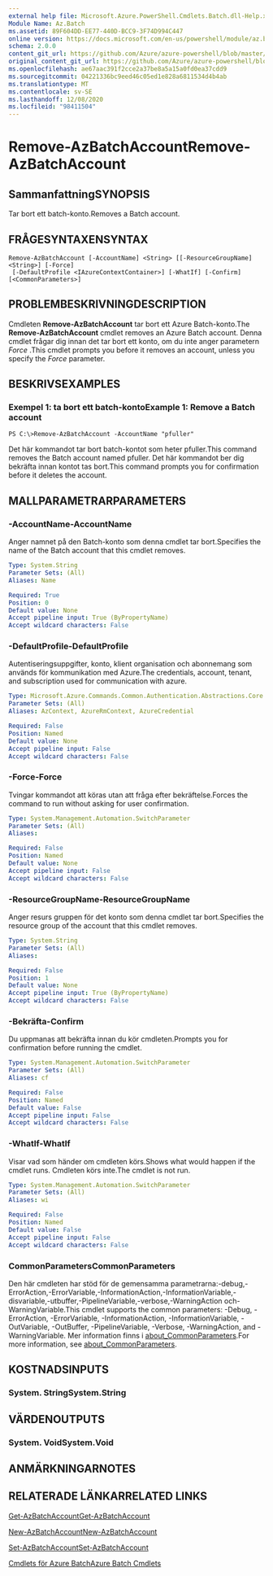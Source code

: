 ```yaml
---
external help file: Microsoft.Azure.PowerShell.Cmdlets.Batch.dll-Help.xml
Module Name: Az.Batch
ms.assetid: 89F604DD-EE77-440D-BCC9-3F74D994C447
online version: https://docs.microsoft.com/en-us/powershell/module/az.batch/remove-azbatchaccount
schema: 2.0.0
content_git_url: https://github.com/Azure/azure-powershell/blob/master/src/Batch/Batch/help/Remove-AzBatchAccount.md
original_content_git_url: https://github.com/Azure/azure-powershell/blob/master/src/Batch/Batch/help/Remove-AzBatchAccount.md
ms.openlocfilehash: ae67aac391f2cce2a37be8a5a15a0fd0ea37cdd9
ms.sourcegitcommit: 04221336bc9eed46c05ed1e828a6811534d4b4ab
ms.translationtype: MT
ms.contentlocale: sv-SE
ms.lasthandoff: 12/08/2020
ms.locfileid: "98411504"
---
```

# <span data-ttu-id="36c31-101">Remove-AzBatchAccount</span><span class="sxs-lookup"><span data-stu-id="36c31-101">Remove-AzBatchAccount</span></span>

## <span data-ttu-id="36c31-102">Sammanfattning</span><span class="sxs-lookup"><span data-stu-id="36c31-102">SYNOPSIS</span></span>
<span data-ttu-id="36c31-103">Tar bort ett batch-konto.</span><span class="sxs-lookup"><span data-stu-id="36c31-103">Removes a Batch account.</span></span>

## <span data-ttu-id="36c31-104">FRÅGESYNTAXEN</span><span class="sxs-lookup"><span data-stu-id="36c31-104">SYNTAX</span></span>

```
Remove-AzBatchAccount [-AccountName] <String> [[-ResourceGroupName] <String>] [-Force]
 [-DefaultProfile <IAzureContextContainer>] [-WhatIf] [-Confirm] [<CommonParameters>]
```

## <span data-ttu-id="36c31-105">PROBLEMBESKRIVNING</span><span class="sxs-lookup"><span data-stu-id="36c31-105">DESCRIPTION</span></span>
<span data-ttu-id="36c31-106">Cmdleten **Remove-AzBatchAccount** tar bort ett Azure Batch-konto.</span><span class="sxs-lookup"><span data-stu-id="36c31-106">The **Remove-AzBatchAccount** cmdlet removes an Azure Batch account.</span></span>
<span data-ttu-id="36c31-107">Denna cmdlet frågar dig innan det tar bort ett konto, om du inte anger parametern *Force* .</span><span class="sxs-lookup"><span data-stu-id="36c31-107">This cmdlet prompts you before it removes an account, unless you specify the *Force* parameter.</span></span>

## <span data-ttu-id="36c31-108">BESKRIVS</span><span class="sxs-lookup"><span data-stu-id="36c31-108">EXAMPLES</span></span>

### <span data-ttu-id="36c31-109">Exempel 1: ta bort ett batch-konto</span><span class="sxs-lookup"><span data-stu-id="36c31-109">Example 1: Remove a Batch account</span></span>
```
PS C:\>Remove-AzBatchAccount -AccountName "pfuller"
```

<span data-ttu-id="36c31-110">Det här kommandot tar bort batch-kontot som heter pfuller.</span><span class="sxs-lookup"><span data-stu-id="36c31-110">This command removes the Batch account named pfuller.</span></span>
<span data-ttu-id="36c31-111">Det här kommandot ber dig bekräfta innan kontot tas bort.</span><span class="sxs-lookup"><span data-stu-id="36c31-111">This command prompts you for confirmation before it deletes the account.</span></span>

## <span data-ttu-id="36c31-112">MALLPARAMETRAR</span><span class="sxs-lookup"><span data-stu-id="36c31-112">PARAMETERS</span></span>

### <span data-ttu-id="36c31-113">-AccountName</span><span class="sxs-lookup"><span data-stu-id="36c31-113">-AccountName</span></span>
<span data-ttu-id="36c31-114">Anger namnet på den Batch-konto som denna cmdlet tar bort.</span><span class="sxs-lookup"><span data-stu-id="36c31-114">Specifies the name of the Batch account that this cmdlet removes.</span></span>

```yaml
Type: System.String
Parameter Sets: (All)
Aliases: Name

Required: True
Position: 0
Default value: None
Accept pipeline input: True (ByPropertyName)
Accept wildcard characters: False
```

### <span data-ttu-id="36c31-115">-DefaultProfile</span><span class="sxs-lookup"><span data-stu-id="36c31-115">-DefaultProfile</span></span>
<span data-ttu-id="36c31-116">Autentiseringsuppgifter, konto, klient organisation och abonnemang som används för kommunikation med Azure.</span><span class="sxs-lookup"><span data-stu-id="36c31-116">The credentials, account, tenant, and subscription used for communication with azure.</span></span>

```yaml
Type: Microsoft.Azure.Commands.Common.Authentication.Abstractions.Core.IAzureContextContainer
Parameter Sets: (All)
Aliases: AzContext, AzureRmContext, AzureCredential

Required: False
Position: Named
Default value: None
Accept pipeline input: False
Accept wildcard characters: False
```

### <span data-ttu-id="36c31-117">-Force</span><span class="sxs-lookup"><span data-stu-id="36c31-117">-Force</span></span>
<span data-ttu-id="36c31-118">Tvingar kommandot att köras utan att fråga efter bekräftelse.</span><span class="sxs-lookup"><span data-stu-id="36c31-118">Forces the command to run without asking for user confirmation.</span></span>

```yaml
Type: System.Management.Automation.SwitchParameter
Parameter Sets: (All)
Aliases:

Required: False
Position: Named
Default value: None
Accept pipeline input: False
Accept wildcard characters: False
```

### <span data-ttu-id="36c31-119">-ResourceGroupName</span><span class="sxs-lookup"><span data-stu-id="36c31-119">-ResourceGroupName</span></span>
<span data-ttu-id="36c31-120">Anger resurs gruppen för det konto som denna cmdlet tar bort.</span><span class="sxs-lookup"><span data-stu-id="36c31-120">Specifies the resource group of the account that this cmdlet removes.</span></span>

```yaml
Type: System.String
Parameter Sets: (All)
Aliases:

Required: False
Position: 1
Default value: None
Accept pipeline input: True (ByPropertyName)
Accept wildcard characters: False
```

### <span data-ttu-id="36c31-121">-Bekräfta</span><span class="sxs-lookup"><span data-stu-id="36c31-121">-Confirm</span></span>
<span data-ttu-id="36c31-122">Du uppmanas att bekräfta innan du kör cmdleten.</span><span class="sxs-lookup"><span data-stu-id="36c31-122">Prompts you for confirmation before running the cmdlet.</span></span>

```yaml
Type: System.Management.Automation.SwitchParameter
Parameter Sets: (All)
Aliases: cf

Required: False
Position: Named
Default value: False
Accept pipeline input: False
Accept wildcard characters: False
```

### <span data-ttu-id="36c31-123">-WhatIf</span><span class="sxs-lookup"><span data-stu-id="36c31-123">-WhatIf</span></span>
<span data-ttu-id="36c31-124">Visar vad som händer om cmdleten körs.</span><span class="sxs-lookup"><span data-stu-id="36c31-124">Shows what would happen if the cmdlet runs.</span></span>
<span data-ttu-id="36c31-125">Cmdleten körs inte.</span><span class="sxs-lookup"><span data-stu-id="36c31-125">The cmdlet is not run.</span></span>

```yaml
Type: System.Management.Automation.SwitchParameter
Parameter Sets: (All)
Aliases: wi

Required: False
Position: Named
Default value: False
Accept pipeline input: False
Accept wildcard characters: False
```

### <span data-ttu-id="36c31-126">CommonParameters</span><span class="sxs-lookup"><span data-stu-id="36c31-126">CommonParameters</span></span>
<span data-ttu-id="36c31-127">Den här cmdleten har stöd för de gemensamma parametrarna:-debug,-ErrorAction,-ErrorVariable,-InformationAction,-InformationVariable,-disvariable,-utbuffer,-PipelineVariable,-verbose,-WarningAction och-WarningVariable.</span><span class="sxs-lookup"><span data-stu-id="36c31-127">This cmdlet supports the common parameters: -Debug, -ErrorAction, -ErrorVariable, -InformationAction, -InformationVariable, -OutVariable, -OutBuffer, -PipelineVariable, -Verbose, -WarningAction, and -WarningVariable.</span></span> <span data-ttu-id="36c31-128">Mer information finns i [about_CommonParameters](http://go.microsoft.com/fwlink/?LinkID=113216).</span><span class="sxs-lookup"><span data-stu-id="36c31-128">For more information, see [about_CommonParameters](http://go.microsoft.com/fwlink/?LinkID=113216).</span></span>

## <span data-ttu-id="36c31-129">KOSTNADS</span><span class="sxs-lookup"><span data-stu-id="36c31-129">INPUTS</span></span>

### <span data-ttu-id="36c31-130">System. String</span><span class="sxs-lookup"><span data-stu-id="36c31-130">System.String</span></span>

## <span data-ttu-id="36c31-131">VÄRDEN</span><span class="sxs-lookup"><span data-stu-id="36c31-131">OUTPUTS</span></span>

### <span data-ttu-id="36c31-132">System. Void</span><span class="sxs-lookup"><span data-stu-id="36c31-132">System.Void</span></span>

## <span data-ttu-id="36c31-133">ANMÄRKNINGAR</span><span class="sxs-lookup"><span data-stu-id="36c31-133">NOTES</span></span>

## <span data-ttu-id="36c31-134">RELATERADE LÄNKAR</span><span class="sxs-lookup"><span data-stu-id="36c31-134">RELATED LINKS</span></span>

[<span data-ttu-id="36c31-135">Get-AzBatchAccount</span><span class="sxs-lookup"><span data-stu-id="36c31-135">Get-AzBatchAccount</span></span>](./Get-AzBatchAccount.md)

[<span data-ttu-id="36c31-136">New-AzBatchAccount</span><span class="sxs-lookup"><span data-stu-id="36c31-136">New-AzBatchAccount</span></span>](./New-AzBatchAccount.md)

[<span data-ttu-id="36c31-137">Set-AzBatchAccount</span><span class="sxs-lookup"><span data-stu-id="36c31-137">Set-AzBatchAccount</span></span>](./Set-AzBatchAccount.md)

[<span data-ttu-id="36c31-138">Cmdlets för Azure Batch</span><span class="sxs-lookup"><span data-stu-id="36c31-138">Azure Batch Cmdlets</span></span>](/powershell/module/Az.Batch/)

